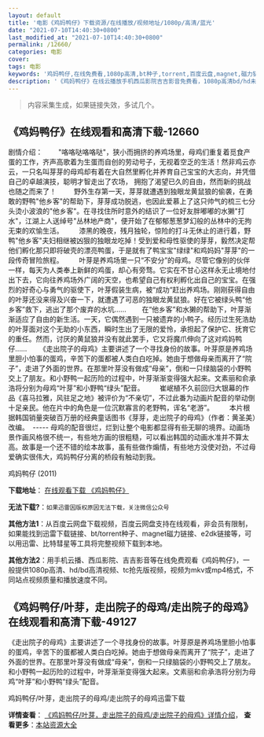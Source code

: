 ```yaml
---
layout: default
title: '电影《鸡妈鸭仔》下载资源/在线播放/视频地址/1080p/高清/蓝光'
date: "2021-07-10T14:40:30+0800"
last_modified_at: "2021-07-10T14:40:30+0800"
permalink: /12660/
categories: 电影
cover:
tags: 电影
keywords: '鸡妈鸭仔,在线免费看,1080p高清,bt种子,torrent,百度云盘,magnet,磁力链,迅雷下载资源'
description: '《鸡妈鸭仔》在线云播放手机西瓜影院吉吉影音免费看，1080p高清bd/hd未删减完整版和tc抢先枪版，mkv/mp4格式，附带bt/torrent种子、magnet/磁力链、百度云盘、网盘资源迅雷下载链接'
---
```


>内容采集生成，如果链接失效，多试几个。


## 《鸡妈鸭仔》在线观看和高清下载-12660

剧情介绍： 　　"咯咯哒咯咯哒"，狭小而拥挤的养鸡场里，母鸡们重复着觅食产蛋的工作，齐声高歌着为生蛋而自创的劳动号子，无视着空乏的生活！然非鸡云亦云，一只名叫芽芽的母鸡却有着在大自然里孵化并养育自己宝宝的大志向，并凭借自己的卓越演技，聪明才智走出了农场， 拥抱了渴望已久的自由，然而新的挑战也随之而来了！  　　野外生存第一天，芽芽就遭遇到独眼龙黄鼠狼的偷袭，在勇敢的野鸭"他乡客"的帮助下，芽芽成功脱逃，也因此爱慕上了这只帅气的梳三七分头烫小波浪的"他乡客"。在寻找住所时意外的结识了一位好友胖嘟嘟的水獭"打水"，江湖上人送绰号"丛林地产商"，便开始了在郁郁葱葱梦幻般的丛林中的无拘无束的欢愉生活。 　　漆黑的晚夜，残月独轮，惊险的打斗无休止的进行着，野鸭"他乡客"夫妇相继被凶狠的独眼龙吃掉！受到爱和母性驱使的芽芽，毅然决定帮他们孵化那只即将破壳的漂亮鸭蛋，于是就有了鸭宝宝"绿绿"和鸡妈妈"芽芽"的一段传奇冒险旅程。 　　叶芽是养鸡场里一只“不安分”的母鸡。尽管它像别的伙伴一样，每天为人类奉上新鲜的鸡蛋，却心有旁骛。它实在不甘心这样永无止境地付出下去，它向往养鸡场外广阔的天空，也希望自己有权利孵化出自己的宝宝。在强烈的好奇心与勇气的驱使下，叶芽假装生病，被“成功“赶出养鸡场。刚刚获得自由的叶芽还没来得及兴奋一下，就遭遇了可恶的独眼龙黄鼠狼。好在它被绿头鸭“他乡客”救下，逃出了那个废弃的水坑…… 　　在“他乡客”和水獭的帮助下，叶芽渐渐适应了自由的新生活。一天，它偶然遇到一只被遗弃的小鸭子。经历过生死浩劫的叶芽面对这个无助的小东西，瞬时生出了无限的爱怜，承担起了保护它、抚育它的重任。然而，讨厌的黄鼠狼并没有就此罢手，它又将魔爪伸向了这对鸡妈鸭仔…… 　　《走出院子的母鸡》主要讲述了一个寻找身份的故事。叶芽原是养鸡场里胆小怕事的蛋鸡，辛苦下的蛋都被人类白白吃掉。她由于想做母亲而离开了“院子”，走进了外面的世界。在那里叶芽没有做成“母亲”，倒和一只绿脑袋的小野鸭交上了朋友。和小野鸭一起历险的过程中，叶芽渐渐变得强大起来。文素丽和俞承浩将分别为母鸡“叶芽”和小野鸭“绿头”配音。 　　崔岷植不久前回归大银幕的作品《喜马拉雅，风驻足之地》被评价为“不亲切”，不过此番为动画片配音的举动倒十足亲民。他在片中的角色是一位沉默寡言的老野鸭，诨名“老游”。 　　本片根据韩国销量突破百万册的经典童话图书《芽芽，走出院子的母鸡》（作者：黄圣美）改编。   ----- 母鸡的配音很烂，烂到让整个电影都显得有些无聊的境界。动画场景作画风格很不统一，有些地方画的很粗糙，可以看出韩国的动画水准并不算太高。故事是一个还不错的绘本故事，虽有些做作煽情，有些地方没使对劲，不过母爱确实很伟大，鸡妈鸭仔分离的桥段有触动到我。


鸡妈鸭仔 (2011)

**下载地址**： [在线观看下载 《鸡妈鸭仔》](https://www.btbtdy.me/btdy/dy6682.html) 


**无法下载?**：`如果迅雷因版权原因无法下载，关注微信公众号 `

**其他方法1**：从百度云网盘下载视频，百度云网盘支持在线观看，非会员有限制，如果能找到迅雷下载链接、bt/torrent种子、magnet磁力链接、e2dk链接等，可以用迅雷、比特彗星等工具将完整视频下载到本地。

**其他方法2**：用手机云播、西瓜影院、吉吉影音等在线免费观看《鸡妈鸭仔》，一般提供1080p高清、hd/bd高清视频、tc抢先版视频，视频为mkv或mp4格式，不同站点视频质量和播放速度不同。


## 《鸡妈鸭仔/叶芽，走出院子的母鸡/走出院子的母鸡》在线观看和高清下载-49127

《走出院子的母鸡》主要讲述了一个寻找身份的故事。叶芽原是养鸡场里胆小怕事的蛋鸡，辛苦下的蛋都被人类白白吃掉。她由于想做母亲而离开了&ldquo;院子”，走进了外面的世界。在那里叶芽没有做成“母亲”，倒和一只绿脑袋的小野鸭交上了朋友。和小野鸭一起历险的过程中，叶芽渐渐变得强大起来。文素丽和俞承浩将分别为母鸡“叶芽”和小野鸭“绿头”配音。


鸡妈鸭仔/叶芽，走出院子的母鸡/走出院子的母鸡迅雷下载

**详情查看**： [《鸡妈鸭仔/叶芽，走出院子的母鸡/走出院子的母鸡》详情介绍](/movie/49127/)， **查看更多**：[本站资源大全](/movie/t/all/)

